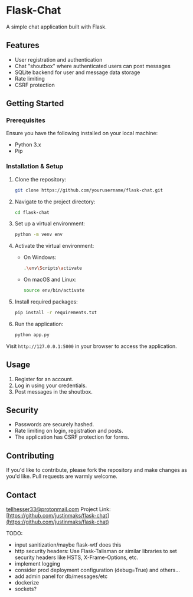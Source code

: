 # Flask-Chat 

A simple chat application built with Flask.

## Features

- User registration and authentication
- Chat "shoutbox" where authenticated users can post messages
- SQLite backend for user and message data storage
- Rate limiting
- CSRF protection

## Getting Started

### Prerequisites

Ensure you have the following installed on your local machine:

- Python 3.x
- Pip

### Installation & Setup

1. Clone the repository:
    ```bash
    git clone https://github.com/yourusername/flask-chat.git
    ```

2. Navigate to the project directory:
    ```bash
    cd flask-chat
    ```

3. Set up a virtual environment:
    ```bash
    python -m venv env
    ```

4. Activate the virtual environment:
    - On Windows:
      ```bash
      .\env\Scripts\activate
      ```

    - On macOS and Linux:
      ```bash
      source env/bin/activate
      ```

5. Install required packages:
    ```bash
    pip install -r requirements.txt
    ```

6. Run the application:
    ```bash
    python app.py
    ```

Visit `http://127.0.0.1:5000` in your browser to access the application.

## Usage

1. Register for an account.
2. Log in using your credentials.
3. Post messages in the shoutbox.

## Security

- Passwords are securely hashed.
- Rate limiting on login, registration and posts.
- The application has CSRF protection for forms.

## Contributing

If you'd like to contribute, please fork the repository and make changes as you'd like. Pull requests are warmly welcome.


## Contact

tellhesser33@protonmail.com
Project Link: [https://github.com/justinmaks/flask-chat](https://github.com/justinmaks/flask-chat)



TODO:

- input sanitization/maybe flask-wtf does this
- http security headers: Use Flask-Talisman or similar libraries to set security headers like HSTS, X-Frame-Options, etc.
- implement logging
- consider prod deployment configuration (debug=True) and others... 
- add admin panel for db/messages/etc
- dockerize
- sockets? 